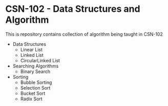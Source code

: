 # CSN-102 - Data Structures and Algorithm
This is repository contains collection of algorithm being taught in CSN-102

* Data Structures
    * Linear List
    * Linked List
    * CircularLinked List
* Searching Algorithms
    * Binary Search
* Sorting
    * Bubble Sorting
    * Selection Sort
    * Bucket Sort
    * Radix Sort
